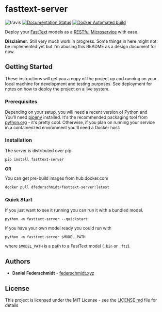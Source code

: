 # fasttext-server

![travis](https://travis-ci.org/dfederschmidt/fasttext-server.svg?branch=master)
[![Documentation Status](https://readthedocs.org/projects/fasttext-server/badge/?version=latest)](http://fasttext-server.readthedocs.io/en/latest/?badge=latest)
[![Docker Automated build](https://img.shields.io/docker/automated/jrottenberg/ffmpeg.svg)](https://hub.docker.com/r/dfederschmidt/fasttext-server)

Deploy your [FastText](https://fasttext.cc/) models as a [RESTful](https://en.wikipedia.org/wiki/Representational_state_transfer) [Microservice](https://www.martinfowler.com/articles/microservices.html) with ease.

**Disclaimer:** Still very much work in progress. Some things in here might not be implemented yet but I'm abusing this README as a design document for now.

## Getting Started

These instructions will get you a copy of the project up and running on your local machine for development and testing purposes. See deployment for notes on how to deploy the project on a live system.

### Prerequisites

Depending on your setup, you will need a recent version of Python and
You'll need [pipenv](https://github.com/pypa/pipenv) installed. It's the recommended packaging tool
from [python.org](python.org) - it's pretty cool. Otherwise, if you plan on running your service in a containerized
environment you'll need a Docker host.

### Installation 

The server is distributed over pip.

```bash
pip install fasttext-server
```

**OR**

You can get pre-build images from hub.docker.com

```bash
docker pull dfederschmidt/fasttext-server:latest
```

### Quick Start

If you just want to see it running you can run it with a bundled model. 

```
python -m fasttext-server --quickstart
```

If you have your own model ready you could run with

```
python -m fasttext-server $MODEL_PATH
```

where `$MODEL_PATH` is a path to a FastText model (`.bin` or `.ftz`).


## Authors

* **Daniel Federschmidt** - [federschmidt.xyz](https://federschmidt.xyz)

## License

This project is licensed under the MIT License - see the [LICENSE.md](LICENSE.md) file for details